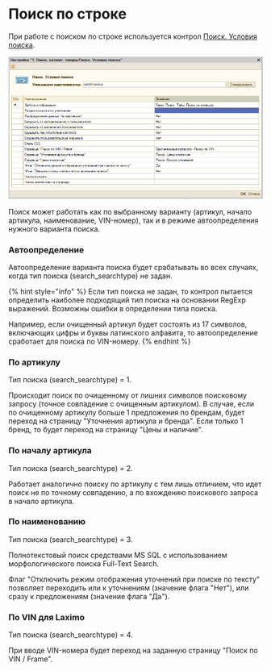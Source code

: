 # Поиск по строке

При работе с поиском по строке используется контрол [Поиск. Условия поиска]().

![&#x41A;&#x43E;&#x43D;&#x442;&#x440;&#x43E;&#x43B; &#x41F;&#x43E;&#x438;&#x441;&#x43A;. &#x423;&#x441;&#x43B;&#x43E;&#x432;&#x438;&#x44F; &#x43F;&#x43E;&#x438;&#x441;&#x43A;&#x430; &#x43F;&#x440;&#x438; &#x434;&#x43E;&#x431;&#x430;&#x432;&#x43B;&#x435;&#x43D;&#x438;&#x438; &#x43D;&#x430; &#x441;&#x442;&#x440;&#x430;&#x43D;&#x438;&#x446;&#x443;](../../.gitbook/assets/image%20%2837%29.png)

Поиск может работать как по выбранному варианту \(артикул, начало артикула, наименование, VIN-номер\), так и в режиме автоопределения нужного варианта поиска.

### Автоопределение

Автоопределение варианта поиска будет срабатывать во всех случаях, когда тип поиска \(search\_searchtype\) не задан.

{% hint style="info" %}
Если тип поиска не задан, то контрол пытается определить наиболее подходящий тип поиска на основании RegExp выражений. Возможны ошибки в определении типа поиска.

Например, если очищенный артикул будет состоять из 17 символов, включающих цифры и буквы латинского алфавита, то автоопределение сработает для поиска по VIN-номеру.
{% endhint %}

### По артикулу

Тип поиска \(search\_searchtype\) = 1.

Происходит поиск по очищенному от лишних символов поисковому запросу \(точное совпадение с очищенным артикулом\). В случае, если по очищенному артикулу больше 1 предложения по брендам, будет переход на страницу "Уточнения артикула и бренда". Если только 1 бренд, то будет переход на страницу "Цены и наличие".

### По началу артикула

Тип поиска \(search\_searchtype\) = 2.

Работает аналогично поиску по артикулу с тем лишь отличием, что идет поиск не по точному совпадению, а по вхождению поискового запроса в начало артикула.

### По наименованию

Тип поиска \(search\_searchtype\) = 3.

Полнотекстовый поиск средствами MS SQL с использованием морфологического поиска Full-Text Search.

Флаг "Отключить режим отображения уточнений при поиске по тексту" позволяет переходить или к уточнениям \(значение флага "Нет"\), или сразу к предложениям \(значение флага "Да"\).

### По VIN для Laximo

Тип поиска \(search\_searchtype\) = 4.

При вводе VIN-номера будет переход на заданную страницу "Поиск по VIN / Frame".

